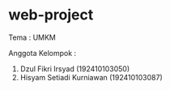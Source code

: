 # web-project

Tema : UMKM

Anggota Kelompok :

1. Dzul Fikri Irsyad (192410103050)
2. Hisyam Setiadi Kurniawan (192410103087)
